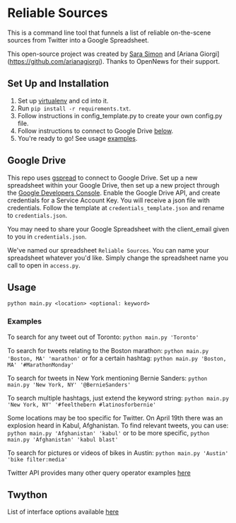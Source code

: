 # Reliable Sources
This is a command line tool that funnels a list of reliable on-the-scene sources from Twitter into a Google Spreadsheet.

This open-source project was created by [Sara Simon](https://github.com/smbsimon) and [Ariana Giorgi] (https://github.com/arianagiorgi). Thanks to OpenNews for their support.

## Set Up and Installation ##
1. Set up [virtualenv](http://docs.python-guide.org/en/latest/dev/virtualenvs/#virtualenv) and cd into it.
2. Run `pip install -r requirements.txt`.
3. Follow instructions in config\_template.py to create your own config.py file.
4. Follow instructions to connect to Google Drive [below](https://github.com/arianagiorgi/reliable-sources#google-drive).
5. You're ready to go! See usage [examples](https://github.com/arianagiorgi/reliable-sources#examples).

## Google Drive ##
This repo uses [gspread](https://github.com/burnash/gspread) to connect to Google Drive. Set up a new spreadsheet within your Google Drive, then set up a new project through the [Google Developers Console](https://console.developers.google.com/project). Enable the Google Drive API, and create credentials for a Service Account Key. You will receive a json file with credentials. Follow the template at `credentials_template.json` and rename to `credentials.json`.

You may need to share your Google Spreadsheet with the client_email given to you in `credentials.json`.

We've named our spreadsheet `Reliable Sources`. You can name your spreadsheet whatever you'd like. Simply change the spreadsheet name you call to open in `access.py`.

## Usage ##
`python main.py <location> <optional: keyword>`

### Examples ###
To search for any tweet out of Toronto: `python main.py 'Toronto'`

To search for tweets relating to the Boston marathon:
 `python main.py 'Boston, MA' 'marathon'` or for a certain hashtag: `python main.py 'Boston, MA' '#MarathonMonday'`

To search for tweets in New York mentioning Bernie Sanders:
`python main.py 'New York, NY' '@BernieSanders'`

To search multiple hashtags, just extend the keyword string:
`python main.py 'New York, NY' '#feelthebern #latinosforbernie'`

Some locations may be too specific for Twitter. On April 19th there was an explosion heard in Kabul, Afghanistan. To find relevant tweets, you can use:
`python main.py 'Afghanistan' 'kabul'` or to be more specific, `python main.py 'Afghanistan' 'kabul blast'`

To search for pictures or videos of bikes in Austin:
`python main.py 'Austin' 'bike filter:media'`

Twitter API provides many other query operator examples [here](https://dev.twitter.com/rest/public/search)

## Twython ##
List of interface options available [here](
https://twython.readthedocs.org/en/latest/api.html)
